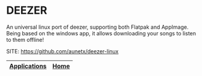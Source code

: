 # DEEZER
 
 An universal linux port of deezer, supporting both Flatpak and AppImage. Being based on the windows app, it allows downloading your songs to listen  to them offline!
 
 SITE: https://github.com/aunetx/deezer-linux

 | [Applications](https://portable-linux-apps.github.io/apps.html) | [Home](https://portable-linux-apps.github.io)
 | --- | --- |
